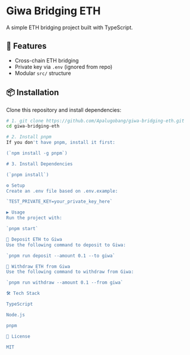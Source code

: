 # Giwa Bridging ETH

A simple ETH bridging project built with TypeScript.

## 🚀 Features
- Cross-chain ETH bridging
- Private key via `.env` (ignored from repo)
- Modular `src/` structure

## 📦 Installation
Clone this repository and install dependencies:

```bash
# 1. git clone https://github.com/Apalugobang/giwa-bridging-eth.git
cd giwa-bridging-eth

# 2. Install pnpm
If you don't have pnpm, install it first:

(`npm install -g pnpm`) 

# 3. Install Dependencies

(`pnpm install`)

⚙️ Setup
Create an .env file based on .env.example:

`TEST_PRIVATE_KEY=your_private_key_here`

▶️ Usage
Run the project with:

`pnpm start`

🔹 Deposit ETH to Giwa
Use the following command to deposit to Giwa:

`pnpm run deposit --amount 0.1 --to giwa`

🔹 Withdraw ETH from Giwa
Use the following command to withdraw from Giwa:

`pnpm run withdraw --amount 0.1 --from giwa`

🛠 Tech Stack

TypeScript

Node.js

pnpm

📄 License

MIT





